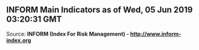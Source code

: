 ## INFORM Main Indicators as of Wed, 05 Jun 2019 03:20:31 GMT

Source: **INFORM (Index For Risk Management) - http://www.inform-index.org**